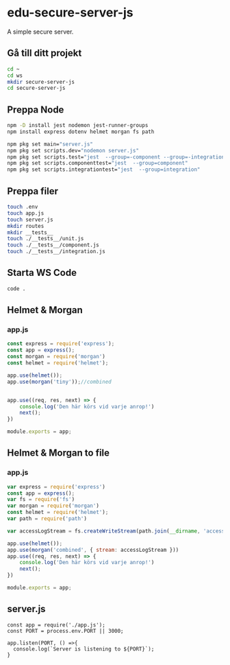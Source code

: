 # edu-secure-server-js
A simple secure server.

## Gå till ditt projekt
```bash
cd ~
cd ws
mkdir secure-server-js
cd secure-server-js
```

## Preppa Node

```bash
npm -D install jest nodemon jest-runner-groups
npm install express dotenv helmet morgan fs path

npm pkg set main="server.js"
npm pkg set scripts.dev="nodemon server.js" 
npm pkg set scripts.test="jest  --group=-component --group=-integration"
npm pkg set scripts.componenttest="jest  --group=component"
npm pkg set scripts.integrationtest="jest  --group=integration"
```

## Preppa filer

```bash
touch .env
touch app.js
touch server.js
mkdir routes
mkdir __tests__
touch ./__tests__/unit.js
touch ./__tests__/component.js
touch ./__tests__/integration.js
```

## Starta WS Code

```bash
code .
```

## Helmet & Morgan

### app.js

```js
const express = require('express');
const app = express();
const morgan = require('morgan')
const helmet = require('helmet');

app.use(helmet());
app.use(morgan('tiny'));//combined


app.use((req, res, next) => {
    console.log('Den här körs vid varje anrop!')
    next();
})

module.exports = app;
```

## Helmet & Morgan to file

### app.js
```js
var express = require('express')
const app = express();
var fs = require('fs')
var morgan = require('morgan')
const helmet = require('helmet');
var path = require('path')

var accessLogStream = fs.createWriteStream(path.join(__dirname, 'access.log'), { flags: 'a' })

app.use(helmet());
app.use(morgan('combined', { stream: accessLogStream }))
app.use((req, res, next) => {
    console.log('Den här körs vid varje anrop!')
    next();
})

module.exports = app;
```

## server.js

```
const app = require('./app.js');
const PORT = process.env.PORT || 3000;

app.listen(PORT, () =>{
  console.log(`Server is listening to ${PORT}`);
}
```
